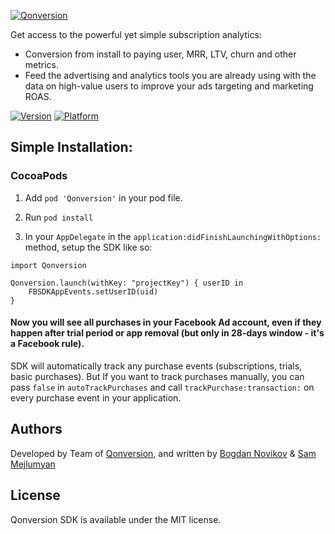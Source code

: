 [![Qonversion](https://qonversion.io/img/illustrations/pic-integration.png)](https://qonversion.io)

Get access to the powerful yet simple subscription analytics:
* Conversion from install to paying user, MRR, LTV, churn and other metrics.
* Feed the advertising and analytics tools you are already using with the data on high-value users to improve your ads targeting and marketing ROAS.

[![Version](https://img.shields.io/cocoapods/v/Qonversion.svg?style=flat)](https://cocoapods.org/pods/Qonversion)
[![Platform](https://img.shields.io/cocoapods/p/Qonversion.svg?style=flat)](https://cocoapods.org/pods/Qonversion)

## Simple Installation:

### CocoaPods

1. Add `pod 'Qonversion'` in your pod file.

2. Run `pod install`

3. In your `AppDelegate` in the `application:didFinishLaunchingWithOptions:` method, setup the SDK like so:

```
import Qonversion

Qonversion.launch(withKey: "projectKey") { userID in
    FBSDKAppEvents.setUserID(uid)
}
```


#### Now you will see all purchases in your Facebook Ad account, even if they happen after trial period or app removal (but only in 28-days window - it's a Facebook rule).

SDK will automatically track any purchase events (subscriptions, trials, basic purchases). But If you want to track purchases manually, you can pass `false` in `autoTrackPurchases` and call `trackPurchase:transaction:` on every purchase event in your application.

## Authors

Developed by Team of [Qonversion](https://qonversion.io), and written by [Bogdan Novikov](https://github.com/Axcic) & [Sam Mejlumyan](https://github.com/smejl)

## License

Qonversion SDK is available under the MIT license.
